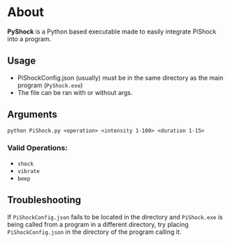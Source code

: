 # About
**PyShock** is a Python based executable made to easily integrate PiShock into a program.
## Usage
- PiShockConfig.json (usually) must be in the same directory as the main program (`PyShock.exe`)
- The file can be ran with or without args.
## Arguments
`python PiShock.py <operation> <intensity 1-100> <duration 1-15>`
### Valid Operations:
- `shock`
- `vibrate`
- `beep`
## Troubleshooting
If `PiShockConfig.json` fails to be located in the directory and `PiShock.exe` is being called from a program in a different directory, try placing `PiShockConfig.json` in the directory of the program calling it.
